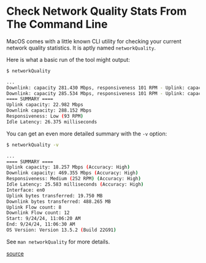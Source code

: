 # Check Network Quality Stats From The Command Line

MacOS comes with a little known CLI utility for checking your current network
quality statistics. It is aptly named `networkQuality`.

Here is what a basic run of the tool might output:

```bash
$ networkQuality

...
Downlink: capacity 281.430 Mbps, responsiveness 101 RPM - Uplink: capacity 16.629 Mbps, responsiveness 101 R
Downlink: capacity 285.534 Mbps, responsiveness 101 RPM - Uplink: capacity 16.028 Mbps, responsiveness 101 R
==== SUMMARY ====
Uplink capacity: 22.982 Mbps
Downlink capacity: 288.152 Mbps
Responsiveness: Low (93 RPM)
Idle Latency: 26.375 milliseconds
```

You can get an even more detailed summary with the `-v` option:

```bash
$ networkQuality -v

...
==== SUMMARY ====
Uplink capacity: 18.257 Mbps (Accuracy: High)
Downlink capacity: 469.355 Mbps (Accuracy: High)
Responsiveness: Medium (252 RPM) (Accuracy: High)
Idle Latency: 25.583 milliseconds (Accuracy: High)
Interface: en0
Uplink bytes transferred: 19.750 MB
Downlink bytes transferred: 488.265 MB
Uplink Flow count: 8
Downlink Flow count: 12
Start: 9/24/24, 11:06:20 AM
End: 9/24/24, 11:06:30 AM
OS Version: Version 13.5.2 (Build 22G91)
```

See `man networkQuality` for more details.

[source](https://cyberhost.uk/the-hidden-macos-speedtest-tool-networkquality/)
